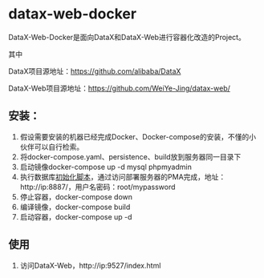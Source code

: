 # datax-web-docker

DataX-Web-Docker是面向DataX和DataX-Web进行容器化改造的Project。

其中

DataX项目源地址：https://github.com/alibaba/DataX

DataX-Web项目源地址：https://github.com/WeiYe-Jing/datax-web/

## 安装：

1. 假设需要安装的机器已经完成Docker、Docker-compose的安装，不懂的小伙伴可以自行检索。
2. 将docker-compose.yaml、persistence、build放到服务器同一目录下
3. 启动镜像docker-compose up -d mysql phpmyadmin
4. 执行数据库[初始化脚本](https://github.com/kinist/datax-web-docker/tree/main/sql)，通过访问部署服务器的PMA完成，地址：http://ip:8887/，用户名密码：root/mypassword
5. 停止容器，docker-compose down
6. 编译镜像，docker-compose build
7. 启动容器，docker-compose up -d

## 使用

1. 访问DataX-Web，http://ip:9527/index.html